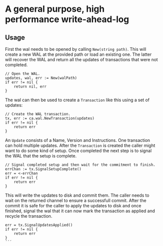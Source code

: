 # A general purpose, high performance write-ahead-log

## Usage

First the wal needs to be opened by calling `New(string path)`. This will create a new WAL at the provided path or load
an existing one. The latter will recover the WAL and return all the updates of transactions that were not completed.

```
// Open the WAL.                                                                                 
updates, wal, err := New(walPath)                                                            
if err != nil {                                                                                  
    return nil, err                                                                              
} 
```

The wal can then be used to create a `Transaction` like this using a set of updates:

```
// Create the WAL transaction.                                                                   
tx, err := ca.wal.NewTransaction(updates)                                                        
if err != nil {                                                                                  
    return err                                                                                   
}   
```

An `Update` consists of a Name, Version and Instructions. One transaction can hold multiple updates.
After the `Transaction` is created the caller might want to do some kind of setup. Once completed the next step is to signal the WAL that the setup is complete.

```
// Signal completed setup and then wait for the commitment to finish.                            
errChan := tx.SignalSetupComplete()                                                              
err = <-errChan                                                                                  
if err != nil {                                                                                  
    return err                                                                                   
} 
```

This will write the updates to disk and commit them. The caller needs to wait on the returned channel to ensure a successfull commit. After the commit it is safe for the caller to apply the updates to disk and once finished, signal the wal that it can now mark the transaction as applied and recycle the transaction.

```
err = tx.SignalUpdatesApplied()                                                                  
if err != nil {                                                                                  
    return err                                                                                   
}
´´´
